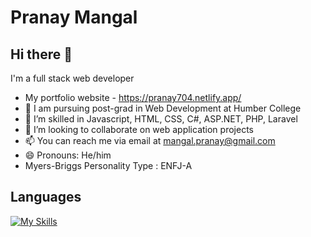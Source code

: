 # Pranay Mangal
## Hi there 👋

  I'm a full stack web developer
- My portfolio website - https://pranay704.netlify.app/
- 🔭 I am pursuing post-grad in Web Development at Humber College
- 🌱 I’m skilled in Javascript, HTML, CSS, C#, ASP.NET, PHP, Laravel
- 👯 I’m looking to collaborate on web application projects
- 📫 You can reach me via email at mangal.pranay@gmail.com
- 😄 Pronouns: He/him
- Myers-Briggs Personality Type : ENFJ-A

## Languages

[![My Skills](https://skillicons.dev/icons?i=js,html,css)](https://skillicons.dev)
